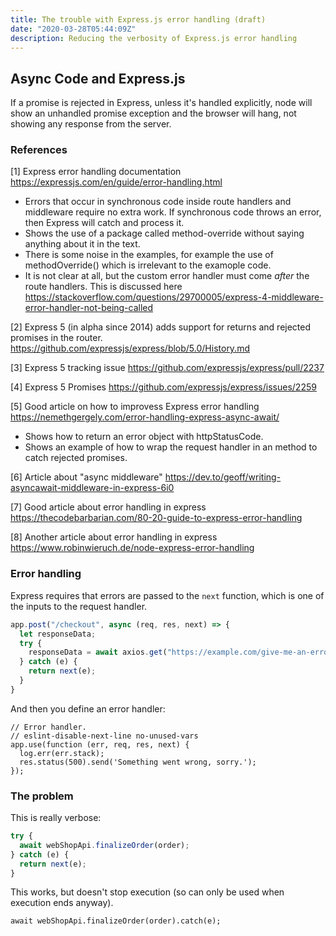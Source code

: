 ```yaml
---
title: The trouble with Express.js error handling (draft)
date: "2020-03-28T05:44:09Z"
description: Reducing the verbosity of Express.js error handling
---
```


## Async Code and Express.js

If a promise is rejected in Express, unless it's handled explicitly, node will
show an unhandled promise exception and the browser will hang, not showing any
response from the server.

### References

[1] Express error handling documentation
https://expressjs.com/en/guide/error-handling.html

* Errors that occur in synchronous code inside route handlers and middleware
  require no extra work. If synchronous code throws an error, then Express will
  catch and process it.
* Shows the use of a package called method-override without saying anything
  about it in the text.
* There is some noise in the examples, for example the use of methodOverride()
  which is irrelevant to the examople code.
* It is not clear at all, but the custom error handler must come *after* the
  route handlers. This is discussed here https://stackoverflow.com/questions/29700005/express-4-middleware-error-handler-not-being-called


[2] Express 5 (in alpha since 2014) adds support for returns and rejected promises in the router.
https://github.com/expressjs/express/blob/5.0/History.md

[3] Express 5 tracking issue
https://github.com/expressjs/express/pull/2237

[4] Express 5 Promises
https://github.com/expressjs/express/issues/2259

[5] Good article on how to improvess Express error handling
https://nemethgergely.com/error-handling-express-async-await/

* Shows how to return an error object with httpStatusCode.
* Shows an example of how to wrap the request handler in an method to catch
  rejected promises.

[6] Article about "async middleware"
https://dev.to/geoff/writing-asyncawait-middleware-in-express-6i0

[7] Good article about error handling in express
https://thecodebarbarian.com/80-20-guide-to-express-error-handling

[8] Another article about error handling in express
https://www.robinwieruch.de/node-express-error-handling

### Error handling

Express requires that errors are passed to the `next` function, which is one of the
inputs to the request handler.

```js
app.post("/checkout", async (req, res, next) => {
  let responseData;
  try {
    responseData = await axios.get("https://example.com/give-me-an-error");
  } catch (e) {
    return next(e);
  }
}
```

And then you define an error handler:
```
// Error handler.
// eslint-disable-next-line no-unused-vars
app.use(function (err, req, res, next) {
  log.err(err.stack);
  res.status(500).send('Something went wrong, sorry.');
});
```


### The problem


This is really verbose:

```js
try {
  await webShopApi.finalizeOrder(order);
} catch (e) {
  return next(e);
}
```

This works, but doesn't stop execution (so can only be used when execution ends
anyway).

```
await webShopApi.finalizeOrder(order).catch(e);
```

